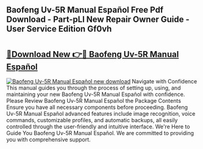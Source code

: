 ## Baofeng Uv-5R Manual Español Free Pdf Download - Part-pLl New Repair Owner Guide - User Service Edition Gf0vh

# <h2><a href="http://bc3935.oget.top/?id=Baofeng+Uv-5R+Manual+Espa%c3%b1ol">🔗Download New 👉🔴 Baofeng Uv-5R Manual Español</a></h2>

[![Baofeng Uv-5R Manual Español new download](https://i.imgur.com/5g1atiW.png)](http://bc3935.oget.top/?id=Baofeng+Uv-5R+Manual+Espa%c3%b1ol)
Navigate with Confidence This manual guides you through the process of setting up, using, and maintaining your new Baofeng Uv-5R Manual Español with confidence. Please Review Baofeng Uv-5R Manual Español the Package Contents Ensure you have all necessary components before proceeding. Baofeng Uv-5R Manual Español advanced features include image recognition, voice commands, customizable profiles, and automatic backups, all easily controlled through the user-friendly and intuitive interface. We're Here to Guide You Baofeng Uv-5R Manual Español. We are committed to providing you with comprehensive support.
